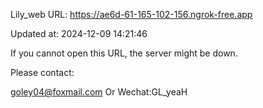 Lily_web URL: https://ae6d-61-165-102-156.ngrok-free.app

Updated at: 2024-12-09 14:21:46

If you cannot open this URL, the server might be down.

Please contact: 

goley04@foxmail.com Or Wechat:GL_yeaH